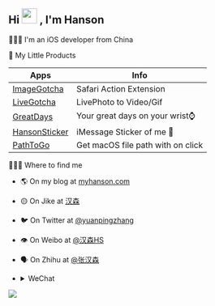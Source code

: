 ## Hi <img src="https://cdn.jsdelivr.net/gh/zyphs21/cdn-assets/photo/Hi.gif" width="30px"> , I'm Hanson

👨🏻‍💻 I'm an iOS developer from China

<!-- [![Hanson's github stats](https://github-readme-stats.vercel.app/api?username=zyphs21&show_icons=true)](https://github.com/zyphs21) -->


<summary>🍏       My Little Products</summary>

Apps | Info
---|---
[ImageGotcha](https://apps.apple.com/cn/app/imagegotcha/id1384107130) | Safari Action Extension
[LiveGotcha](https://apps.apple.com/cn/app/livegotcha/id1502021802) | LivePhoto to Video/Gif
[GreatDays](https://apps.apple.com/cn/app/greatdays/id1513887298) | Your great days on your wrist⌚️
[HansonSticker](https://apps.apple.com/cn/app/hansonsticker/id1158544571) | iMessage Sticker of me 🤪
[PathToGo](https://github.com/HansonStudio/PathToGo) | Get macOS file path with on click



<summary>🙋🏻‍♂️        Where to find me</summary>

- 🌎  On my blog at [myhanson.com](https://myhanson.com)
- 🟡  On Jike at [汉森](https://okjk.co/U5h2Z4)  
- 🐦  On Twitter at [@yuanpingzhang](https://twitter.com/yuanpingzhang)
- 👁  On Weibo at [@汉森HS](https://weibo.com/1775951885/)
- 🗣  On Zhihu at [@张汉森](https://www.zhihu.com/people/hanson-zhang-hs)
- <details>
  <summary>WeChat</summary>

  |公众号: HansonTalk | 微信: hansenhs21
  |:--:|:--:
  <img src="https://cdn.jsdelivr.net/gh/zyphs21/cdn-assets/qrcode/HansonTalk.jpg" alt="HansonTalk" align=center /> | <img src="https://cdn.jsdelivr.net/gh/zyphs21/cdn-assets/qrcode/hansenhs21.jpg" alt="Hanson" align=center />

</details>


![](https://komarev.com/ghpvc/?username=zyphs21&color=green)

